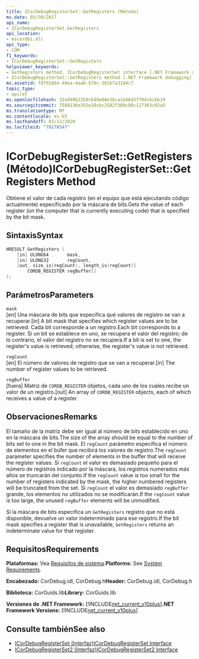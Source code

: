 ```yaml
---
title: ICorDebugRegisterSet::GetRegisters (Método)
ms.date: 03/30/2017
api_name:
- ICorDebugRegisterSet.GetRegisters
api_location:
- mscordbi.dll
api_type:
- COM
f1_keywords:
- ICorDebugRegisterSet::GetRegisters
helpviewer_keywords:
- GetRegisters method, ICorDebugRegisterSet interface [.NET Framework debugging]
- ICorDebugRegisterSet::GetRegisters method [.NET Framework debugging]
ms.assetid: fdf91864-48ea-4aa6-b70c-361b7a3184c7
topic_type:
- apiref
ms.openlocfilehash: 32e899622b9c649a08e3bca1b6645f70dcbcbb19
ms.sourcegitcommit: 7588136e355e10cbc2582f389c90c127363c02a5
ms.translationtype: MT
ms.contentlocale: es-ES
ms.lasthandoff: 03/12/2020
ms.locfileid: "79178547"
---
```

# <a name="icordebugregistersetgetregisters-method"></a><span data-ttu-id="d805e-102">ICorDebugRegisterSet::GetRegisters (Método)</span><span class="sxs-lookup"><span data-stu-id="d805e-102">ICorDebugRegisterSet::GetRegisters Method</span></span>
<span data-ttu-id="d805e-103">Obtiene el valor de cada registro (en el equipo que está ejecutando código actualmente) especificado por la máscara de bits.</span><span class="sxs-lookup"><span data-stu-id="d805e-103">Gets the value of each register (on the computer that is currently executing code) that is specified by the bit mask.</span></span>  
  
## <a name="syntax"></a><span data-ttu-id="d805e-104">Sintaxis</span><span class="sxs-lookup"><span data-stu-id="d805e-104">Syntax</span></span>  
  
```cpp  
HRESULT GetRegisters (  
    [in] ULONG64       mask,
    [in] ULONG32       regCount,  
    [out, size_is(regCount), length_is(regCount)]  
        CORDB_REGISTER regBuffer[]  
);  
```  
  
## <a name="parameters"></a><span data-ttu-id="d805e-105">Parámetros</span><span class="sxs-lookup"><span data-stu-id="d805e-105">Parameters</span></span>  
 `mask`  
 <span data-ttu-id="d805e-106">[en] Una máscara de bits que especifica qué valores de registro se van a recuperar.</span><span class="sxs-lookup"><span data-stu-id="d805e-106">[in] A bit mask that specifies which register values are to be retrieved.</span></span> <span data-ttu-id="d805e-107">Cada bit corresponde a un registro.</span><span class="sxs-lookup"><span data-stu-id="d805e-107">Each bit corresponds to a register.</span></span> <span data-ttu-id="d805e-108">Si un bit se establece en uno, se recupera el valor del registro; de lo contrario, el valor del registro no se recupera.</span><span class="sxs-lookup"><span data-stu-id="d805e-108">If a bit is set to one, the register's value is retrieved; otherwise, the register's value is not retrieved.</span></span>  
  
 `regCount`  
 <span data-ttu-id="d805e-109">[en] El número de valores de registro que se van a recuperar.</span><span class="sxs-lookup"><span data-stu-id="d805e-109">[in] The number of register values to be retrieved.</span></span>  
  
 `regBuffer`  
 <span data-ttu-id="d805e-110">[fuera] Matriz de `CORDB_REGISTER` objetos, cada uno de los cuales recibe un valor de un registro.</span><span class="sxs-lookup"><span data-stu-id="d805e-110">[out] An array of `CORDB_REGISTER` objects, each of which receives a value of a register.</span></span>  
  
## <a name="remarks"></a><span data-ttu-id="d805e-111">Observaciones</span><span class="sxs-lookup"><span data-stu-id="d805e-111">Remarks</span></span>  
 <span data-ttu-id="d805e-112">El tamaño de la matriz debe ser igual al número de bits establecido en uno en la máscara de bits.</span><span class="sxs-lookup"><span data-stu-id="d805e-112">The size of the array should be equal to the number of bits set to one in the bit mask.</span></span> <span data-ttu-id="d805e-113">El `regCount` parámetro especifica el número de elementos en el búfer que recibirá los valores de registro.</span><span class="sxs-lookup"><span data-stu-id="d805e-113">The `regCount` parameter specifies the number of elements in the buffer that will receive the register values.</span></span> <span data-ttu-id="d805e-114">Si `regCount` el valor es demasiado pequeño para el número de registros indicado por la máscara, los registros numerados más altos se truncarán del conjunto.</span><span class="sxs-lookup"><span data-stu-id="d805e-114">If the `regCount` value is too small for the number of registers indicated by the mask, the higher numbered registers will be truncated from the set.</span></span> <span data-ttu-id="d805e-115">Si `regCount` el valor es demasiado `regBuffer` grande, los elementos no utilizados no se modificarán.</span><span class="sxs-lookup"><span data-stu-id="d805e-115">If the `regCount` value is too large, the unused `regBuffer` elements will be unmodified.</span></span>  
  
 <span data-ttu-id="d805e-116">Si la máscara de bits especifica un `GetRegisters` registro que no está disponible, devuelve un valor indeterminado para ese registro.</span><span class="sxs-lookup"><span data-stu-id="d805e-116">If the bit mask specifies a register that is unavailable, `GetRegisters` returns an indeterminate value for that register.</span></span>  
  
## <a name="requirements"></a><span data-ttu-id="d805e-117">Requisitos</span><span class="sxs-lookup"><span data-stu-id="d805e-117">Requirements</span></span>  
 <span data-ttu-id="d805e-118">**Plataformas:** Vea [Requisitos de sistema](../../../../docs/framework/get-started/system-requirements.md).</span><span class="sxs-lookup"><span data-stu-id="d805e-118">**Platforms:** See [System Requirements](../../../../docs/framework/get-started/system-requirements.md).</span></span>  
  
 <span data-ttu-id="d805e-119">**Encabezado:** CorDebug.idl, CorDebug.h</span><span class="sxs-lookup"><span data-stu-id="d805e-119">**Header:** CorDebug.idl, CorDebug.h</span></span>  
  
 <span data-ttu-id="d805e-120">**Biblioteca:** CorGuids.lib</span><span class="sxs-lookup"><span data-stu-id="d805e-120">**Library:** CorGuids.lib</span></span>  
  
 <span data-ttu-id="d805e-121">**Versiones de .NET Framework:** [!INCLUDE[net_current_v10plus](../../../../includes/net-current-v10plus-md.md)]</span><span class="sxs-lookup"><span data-stu-id="d805e-121">**.NET Framework Versions:** [!INCLUDE[net_current_v10plus](../../../../includes/net-current-v10plus-md.md)]</span></span>  
  
## <a name="see-also"></a><span data-ttu-id="d805e-122">Consulte también</span><span class="sxs-lookup"><span data-stu-id="d805e-122">See also</span></span>

- [<span data-ttu-id="d805e-123">ICorDebugRegisterSet (Interfaz)</span><span class="sxs-lookup"><span data-stu-id="d805e-123">ICorDebugRegisterSet Interface</span></span>](icordebugregisterset-interface.md)
- [<span data-ttu-id="d805e-124">ICorDebugRegisterSet2 (Interfaz)</span><span class="sxs-lookup"><span data-stu-id="d805e-124">ICorDebugRegisterSet2 Interface</span></span>](icordebugregisterset2-interface.md)
